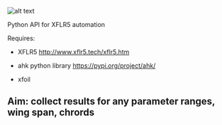 ![alt text](/assets/logo.png "PyXFLR")

Python API for XFLR5 automation

Requires:

- XFLR5                 http://www.xflr5.tech/xflr5.htm

- ahk python library    https://pypi.org/project/ahk/

- xfoil

## Aim: collect results for any parameter ranges, wing span, chrords
